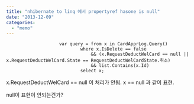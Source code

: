 ```yaml
---
title: "nhibernate to linq 에서 propertyref hasone is null"
date: "2013-12-09"
categories: 
  - "memo"
---
```


```
                    var query = from x in CardApprLog.Query()
                            where x.IsDelete == false 
                                && (x.RequestDeductWelCard == null || x.RequestDeductWelCard.State == RequestDeductWelCardState.취소)
                                && list.Contains(x.Id)
                            select x;
```

x.RequestDeductWelCard == null 이 처리가 안됨. x == null 과 같이 표현.

null이 표현이 안되는건가?
